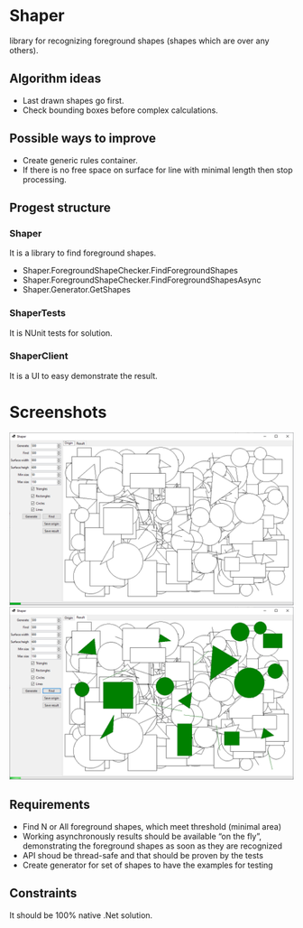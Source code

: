 # Shaper

library for recognizing foreground shapes (shapes which are over any others).
## Algorithm ideas
- Last drawn shapes go first.
- Check bounding boxes before complex calculations. 

## Possible ways to improve
- Create generic rules container.
- If there is no free space on surface for line with minimal length then stop processing.

## Progest structure

### Shaper 

It is a library to find foreground shapes.

- Shaper.ForegroundShapeChecker.FindForegroundShapes  
- Shaper.ForegroundShapeChecker.FindForegroundShapesAsync
- Shaper.Generator.GetShapes

### ShaperTests 

It is NUnit tests for solution.  

### ShaperClient

It is a UI to easy demonstrate the result.

# Screenshots

![](Result/origin.png?raw=true)
![](Result/result.png?raw=true)

## Requirements

- Find N or All foreground shapes, which meet threshold (minimal area)
- Working asynchronously results should be available “on the fly”, demonstrating the foreground shapes as soon as they are recognized
- API shoud be thread-safe and that should be proven by the tests
- Create generator for set of shapes to have the examples for testing

## Constraints

It should be 100% native .Net solution.